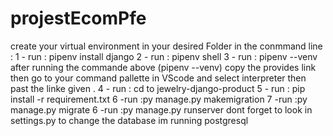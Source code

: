 ﻿# projestEcomPfe
create your virtual environment in your desired Folder
in the conmmand line :
1 - run : pipenv install django
2 - run : pipenv shell 
3 - run : pipenv --venv
after running the commande above (pipenv --venv)
copy the provides link then go to your command pallette in VScode and select interpreter then past the linke given .
4 - run  : cd to jewelry-django-product 
5 - run : pip install -r requirement.txt
6 -run :py manage.py makemigration
7 -run :py manage.py migrate
6 -run :py manage.py runserver
dont forget to look in settings.py to change the database im running postgresql


